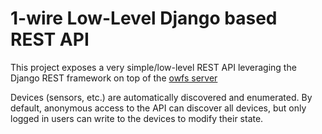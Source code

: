 1-wire Low-Level Django based REST API
======================================

This project exposes a very simple/low-level REST API leveraging
the Django REST framework on top of the [owfs server](http://owfs.org/)

Devices (sensors, etc.) are automatically discovered and enumerated.
By default, anonymous access to the API can discover all devices, but
only logged in users can write to the devices to modify their state.
